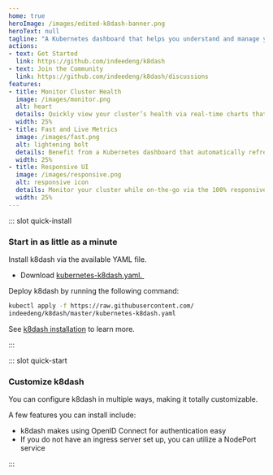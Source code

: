 ```yaml
---
home: true
heroImage: /images/edited-k8dash-banner.png
heroText: null
tagline: "A Kubernetes dashboard that helps you understand and manage your cluster at a glance."
actions:
- text: Get Started
  link: https://github.com/indeedeng/k8dash 
- text: Join the Community
  link: https://github.com/indeedeng/k8dash/discussions 
features:
- title: Monitor Cluster Health
  image: /images/monitor.png
  alt: heart
  details: Quickly view your cluster’s health via real-time charts that help you track poorly performing resources.
  width: 25%
- title: Fast and Live Metrics
  image: /images/fast.png
  alt: lightening bolt
  details: Benefit from a Kubernetes dashboard that automatically refreshes and updates in real time.
  width: 25%
- title: Responsive UI
  image: /images/responsive.png
  alt: responsive icon
  details: Monitor your cluster while on-the-go via the 100% responsive UI that runs on your phone or tablet.
  width: 25%
---
```

::: slot quick-install

### Start in as little as a minute

Install k8dash via the available YAML file.

* Download [kubernetes-k8dash.yaml.&nbsp;](https://raw.githubusercontent.com/herbrandson/k8dash/master/kubernetes-k8dash.yaml)

Deploy k8dash by running the following command:

```sh
kubectl apply -f https://raw.githubusercontent.com/
indeedeng/k8dash/master/kubernetes-k8dash.yaml

```

See [k8dash installation](/install/) to learn more. 

:::

::: slot quick-start

### Customize k8dash

You can configure k8dash in multiple ways, making it totally customizable. 

A few features you can install include: 

- k8dash makes using OpenID Connect for authentication easy 
- If you do not have an ingress server set up, you can utilize a NodePort service

:::

<Footer/>

